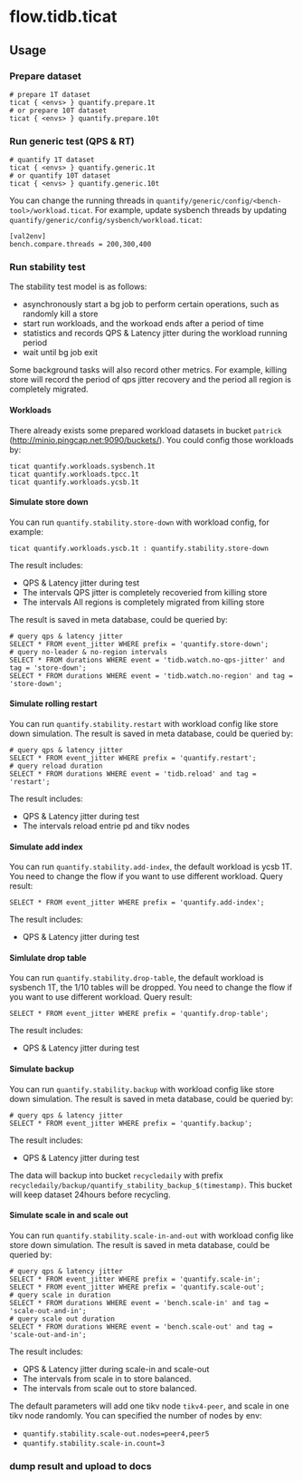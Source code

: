 # flow.tidb.ticat


## Usage

### Prepare dataset

```
# prepare 1T dataset
ticat { <envs> } quantify.prepare.1t
# or prepare 10T dataset
ticat { <envs> } quantify.prepare.10t
```

### Run generic test (QPS & RT)

```
# quantify 1T dataset
ticat { <envs> } quantify.generic.1t
# or quantify 10T dataset
ticat { <envs> } quantify.generic.10t
```

You can change the running threads in `quantify/generic/config/<bench-tool>/workload.ticat`. For example, update sysbench threads by updating `quantify/generic/config/sysbench/workload.ticat`: 

```
[val2env]
bench.compare.threads = 200,300,400
```

### Run stability test

The stability test model is as follows:

- asynchronously start a bg job to perform certain operations, such as randomly kill a store
- start run workloads, and the workoad ends after a period of time
- statistics and records QPS & Latency jitter during the workload running period
- wait until bg job exit

Some background tasks will also record other metrics. For example, killing store will record the period of qps jitter recovery and the period all region is completely migrated.

#### Workloads

There already exists some prepared workload datasets in bucket `patrick` (http://minio.pingcap.net:9090/buckets/). You could config those workloads by:

```
ticat quantify.workloads.sysbench.1t
ticat quantify.workloads.tpcc.1t
ticat quantify.workloads.ycsb.1t
```

#### Simulate store down

You can run `quantify.stability.store-down` with workload config, for example:

```
ticat quantify.workloads.yscb.1t : quantify.stability.store-down
```

The result includes:

- QPS & Latency jitter during test
- The intervals QPS jitter is completely recoveried from killing store
- The intervals All regions is completely migrated from killing store

The result is saved in meta database, could be queried by:

```
# query qps & latency jitter
SELECT * FROM event_jitter WHERE prefix = 'quantify.store-down';
# query no-leader & no-region intervals
SELECT * FROM durations WHERE event = 'tidb.watch.no-qps-jitter' and tag = 'store-down';
SELECT * FROM durations WHERE event = 'tidb.watch.no-region' and tag = 'store-down';
```

#### Simulate rolling restart

You can run `quantify.stability.restart` with workload config like store down simulation. The result is saved in meta database, could be queried by:

```
# query qps & latency jitter
SELECT * FROM event_jitter WHERE prefix = 'quantify.restart';
# query reload duration
SELECT * FROM durations WHERE event = 'tidb.reload' and tag = 'restart';
```

The result includes:

- QPS & Latency jitter during test
- The intervals reload entrie pd and tikv nodes

#### Simulate add index

You can run `quantify.stability.add-index`, the default workload is ycsb 1T. You need to change the flow if you want to use different workload. Query result:

```
SELECT * FROM event_jitter WHERE prefix = 'quantify.add-index';
```

The result includes:

- QPS & Latency jitter during test

#### Simlulate drop table

You can run `quantify.stability.drop-table`, the default workload is sysbench 1T, the 1/10 tables will be dropped. You need to change the flow if you want to use different workload. Query result:

```
SELECT * FROM event_jitter WHERE prefix = 'quantify.drop-table';
```

The result includes:

- QPS & Latency jitter during test

#### Simulate backup

You can run `quantify.stability.backup` with workload config like store down simulation. The result is saved in meta database, could be queried by:

```
# query qps & latency jitter
SELECT * FROM event_jitter WHERE prefix = 'quantify.backup';
```

The result includes:

- QPS & Latency jitter during test

The data will backup into bucket `recycledaily` with prefix `recycledaily/backup/quantify_stability_backup_$(timestamp)`. This bucket will keep dataset 24hours before recycling.

#### Simulate scale in and scale out

You can run `quantify.stability.scale-in-and-out` with workload config like store down simulation. The result is saved in meta database, could be queried by:

```
# query qps & latency jitter
SELECT * FROM event_jitter WHERE prefix = 'quantify.scale-in';
SELECT * FROM event_jitter WHERE prefix = 'quantify.scale-out';
# query scale in duration
SELECT * FROM durations WHERE event = 'bench.scale-in' and tag = 'scale-out-and-in';
# query scale out duration
SELECT * FROM durations WHERE event = 'bench.scale-out' and tag = 'scale-out-and-in';
```

The result includes:

- QPS & Latency jitter during scale-in and scale-out
- The intervals from scale in to store balanced.
- The intervals from scale out to store balanced.

The default parameters will add one tikv node `tikv4-peer`, and scale in one tikv node randomly. You can specified the number of nodes by env:

- `quantify.stability.scale-out.nodes=peer4,peer5`
- `quantify.stability.scale-in.count=3`

### dump result and upload to docs
